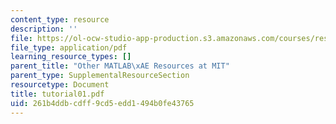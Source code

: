 ```yaml
---
content_type: resource
description: ''
file: https://ol-ocw-studio-app-production.s3.amazonaws.com/courses/res-18-002-introduction-to-matlab-spring-2008/261b4ddbcdff9cd5edd1494b0fe43765_tutorial01.pdf
file_type: application/pdf
learning_resource_types: []
parent_title: "Other MATLAB\xAE Resources at MIT"
parent_type: SupplementalResourceSection
resourcetype: Document
title: tutorial01.pdf
uid: 261b4ddb-cdff-9cd5-edd1-494b0fe43765
---
```

